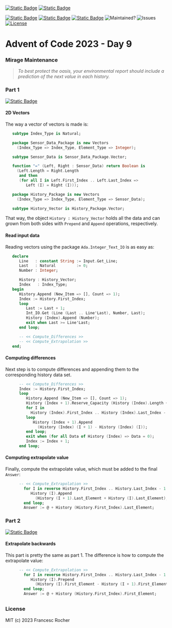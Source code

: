 [![Static Badge](https://img.shields.io/badge/Advent_of_Ada-Coding_for_a_cause-darkviolet?style=for-the-badge)](https://blog.adacore.com/announcing-advent-of-ada-2023-coding-for-a-cause)
[![Static Badge](https://img.shields.io/badge/Posted_To-Forum_Ada_Lang-darkcyan?style=for-the-badge)](https://forum.ada-lang.io/t/charity-advent-of-ada-spark-2023-submissions)

[![Static Badge](https://img.shields.io/badge/AoC_2023-Day_9-blue)](https://adventofcode.com/2023/day/9)
[![Static Badge](https://img.shields.io/badge/Ada-2022-blue)](https://ada-lang.io/docs/arm)
[![Static Badge](https://img.shields.io/badge/Build_with-Alire-blue)](https://alire.ada.dev/)
![Maintained?](https://img.shields.io/badge/Maintained%3F-yes-33aa33)
![Issues](https://img.shields.io/github/issues/rocher/advent-of-code.svg?label=Issues&color=grey)
[![License](https://img.shields.io/github/license/rocher/advent-of-code.svg?label=License&color=blue)](https://github.com/rocher/advent-of-code/blob/main/LICENSE)

##
# Advent of Code 2023 - Day 9

### Mirage Maintenance

> *To best protect the oasis, your environmental report should include a
> prediction of the next value in each history.*

### Part 1
[![Static Badge](https://img.shields.io/badge/read-part__1.adb-blue)](src/part_1.adb)

#### 2D Vectors

The way a vector of vectors is made is:

```ada
   subtype Index_Type is Natural;

   package Sensor_Data_Package is new Vectors
     (Index_Type => Index_Type, Element_Type => Integer);

   subtype Sensor_Data is Sensor_Data_Package.Vector;

   function "=" (Left, Right : Sensor_Data) return Boolean is
     (Left.Length = Right.Length
      and then
      (for all I in Left.First_Index .. Left.Last_Index =>
         Left (I) = Right (I)));

   package History_Package is new Vectors
     (Index_Type => Index_Type, Element_Type => Sensor_Data);

   subtype History_Vector is History_Package.Vector;
```

That way, the object `History : History_Vector` holds all the data and can
grown from both sides with `Prepend` and `Append` operations, respectively.

#### Read input data

Reading vectors using the package `Ada.Integer_Text_IO` is as easy as:

```ada
   declare
      Line   : constant String := Input.Get_Line;
      Last   : Natural         := 0;
      Number : Integer;

      History : History_Vector;
      Index   : Index_Type;
   begin
      History.Append (New_Item => [], Count => 1);
      Index := History.First_Index;
      loop
         Last := Last + 1;
         Int_IO.Get (Line (Last .. Line'Last), Number, Last);
         History (Index).Append (Number);
         exit when Last >= Line'Last;
      end loop;

      -- << Compute_Differences >>
      -- << Compute_Extrapolation >>
   end;
```

#### Computing differences

Next step is to compute differences and appending them to the corresponding
history data set.

```ada
      -- << Compute_Differences >>
      Index := History.First_Index;
      loop
         History.Append (New_Item => [], Count => 1);
         History (Index + 1).Reserve_Capacity (History (Index).Length + 1);
         for I in
           History (Index).First_Index .. History (Index).Last_Index - 1
         loop
            History (Index + 1).Append
              (History (Index) (I + 1) - History (Index) (I));
         end loop;
         exit when (for all Data of History (Index) => Data = 0);
         Index := Index + 1;
      end loop;
```

#### Computing extrapolate value

Finally, compute the extrapolate value, which must be added to the final
`Answer`:

```ada
      -- << Compute_Extrapolation >>
        for I in reverse History.First_Index .. History.Last_Index - 1 loop
           History (I).Append
             (History (I + 1).Last_Element + History (I).Last_Element);
        end loop;
        Answer := @ + History (History.First_Index).Last_Element;
```

### Part 2
[![Static Badge](https://img.shields.io/badge/read-part__2.adb-blue)](src/part_2.adb)

#### Extrapolate backwards

This part is pretty the same as part 1. The difference is how to compute the
extrapolate value:

```ada
      -- << Compute_Extrapolation >>
        for I in reverse History.First_Index .. History.Last_Index - 1 loop
           History (I).Prepend
             (History (I).First_Element - History (I + 1).First_Element);
        end loop;
        Answer := @ + History (History.First_Index).First_Element;
```

##
### License
MIT (c) 2023 Francesc Rocher
